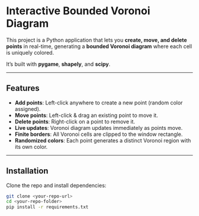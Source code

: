 # Interactive Bounded Voronoi Diagram

This project is a Python application that lets you **create, move, and delete points** in real-time, generating a **bounded Voronoi diagram** where each cell is uniquely colored.  

It’s built with **pygame**, **shapely**, and **scipy**.

---

## Features
- **Add points**: Left-click anywhere to create a new point (random color assigned).  
- **Move points**: Left-click & drag an existing point to move it.  
- **Delete points**: Right-click on a point to remove it.  
- **Live updates**: Voronoi diagram updates immediately as points move.  
- **Finite borders**: All Voronoi cells are clipped to the window rectangle.  
- **Randomized colors**: Each point generates a distinct Voronoi region with its own color.  

---

## Installation

Clone the repo and install dependencies:

```bash
git clone <your-repo-url>
cd <your-repo-folder>
pip install -r requirements.txt